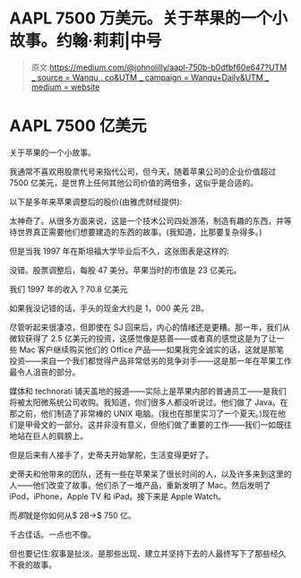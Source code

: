 # AAPL 7500 万美元。关于苹果的一个小故事。约翰·莉莉|中号

> 原文:[https://medium.com/@johnolilly/aapl-750b-b0dfbf60e647?UTM _ source = Wanqu . co&UTM _ campaign = Wanqu+Daily&UTM _ medium = website](https://medium.com/@johnolilly/aapl-750b-b0dfbf60e647?utm_source=wanqu.co&utm_campaign=Wanqu+Daily&utm_medium=website)

# AAPL 7500 亿美元

关于苹果的一个小故事。

我通常不喜欢用股票代号来指代公司，但今天，随着苹果公司的企业价值超过 7500 亿美元，是世界上任何其他公司价值的两倍多，这似乎是合适的。

以下是多年来苹果调整后的股价(由雅虎财经提供):



太神奇了。从很多方面来说，这是一个技术公司四处游荡，制造有趣的东西，并等待世界真正需要他们想要建造的东西的故事。(我知道，比那要复杂得多。)

但是当我 1997 年在斯坦福大学毕业后不久，这张图表是这样的:



没错。股票调整后，每股 47 美分。苹果当时的市值是 23 亿美元。

我们 1997 年的收入？70.8 亿美元

如果我没记错的话，手头的现金大约是 1，000 美元 2B。

尽管听起来很凄凉，但即使在 SJ 回来后，内心的情绪还是更糟。那一年，我们从微软获得了 2.5 亿美元的投资，这感觉像是慈善——或者真的感觉这是为了让一些 Mac 客户继续购买他们的 Office 产品——如果我完全诚实的话，这就是那笔投资——来自一个我们都觉得产品非常低劣的竞争对手——这是那一年在苹果工作最令人沮丧的部分。

媒体和 technorati 铺天盖地的报道——实际上是苹果内部的普通员工——是我们将被太阳微系统公司收购。我知道，你们很多人都没听说过。他们做了 Java。在那之前，他们制造了非常棒的 UNIX 电脑。(我也在那里实习了一个夏天。)现在他们是甲骨文的一部分。这并非没有意义，但他们做了重要的工作——我们一如既往地站在巨人的肩膀上。

但是后来有人接手了，史蒂夫开始掌舵，生活变得更好了。

史蒂夫和他带来的团队，还有一些在苹果呆了很长时间的人，以及许多来到这里的人——他们改变了故事。他们杀了一堆产品，重新发明了 Mac。然后发明了 iPod，iPhone，Apple TV 和 iPad。接下来是 Apple Watch。

而*那*就是你如何从$ 2B->$ 750 亿。

千古佳话。一点也不像。

但也要记住:叙事是扯淡。是那些出现、建立并坚持下去的人最终写下了那些经久不衰的故事。



